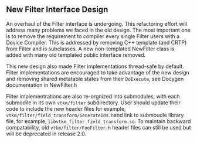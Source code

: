## New Filter Interface Design ##

An overhaul of the Filter interface is undergoing. This refactoring effort will
address many problems we faced in the old design. The most important one is to
remove the requirement to compiler every single Filter users with a Device Compiler.
This is addressed by removing C++ template (and CRTP) from Filter and is subclasses.
A new non-templated NewFilter class is added with many old templated public interface
removed.

This new design also made Filter implementations thread-safe by default. Filter
implementations are encouraged to take advantage of the new design and removing
shared metatable states from their `DoExecute`, see Docygen documentation in
NewFilter.h

Filter implementrations are also re-orgnized into submodules, with each submodile
in its own `vtkm/filter` subdirectory. User should update their code to include
the new header files for example, `vtkm/filter/field_transform/GenerateIds.h`and
link to submoudle library file, for example, `libvtkm_filter_field_transform.so`.
To maintain backward compatability, old `vtkm/filter/FooFilter.h` header files
can still be used but will be deprecated in release 2.0.
